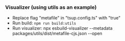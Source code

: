 ### Visualizer (using utils as an example)
- Replace flag "metafile" in "tsup.config.ts" with "true"
- Run build: `npm run build:utils`
- Run visualizer: npx esbuild-visualizer --metadata packages/utils/dist/metafile-cjs.json --open
 